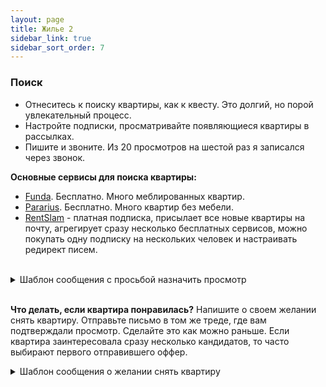 ```yaml
---
layout: page
title: Жилье 2
sidebar_link: true
sidebar_sort_order: 7
---
```


### Поиск
* Отнеситесь к поиску квартиры, как к квесту. Это долгий, но порой увлекательный процесс.
* Настройте подписки, просматривайте появляющиеся квартиры в рассылках.
* Пишите и звоните. Из 20 просмотров на шестой раз я записался через звонок.

**Основные сервисы для поиска квартиры:**
* [Funda](https://www.funda.nl/en/huur/). Бесплатно. Много меблированных квартир.
* [Pararius](https://www.pararius.com/english). Бесплатно.  Много квартир без мебели.
* [RentSlam](https://rentslam.com/en/) - платная подписка, присылает все новые квартиры на почту, агрегирует сразу несколько бесплатных сервисов, можно покупать одну подписку на нескольких человек и настраивать редирект писем.

<br>
<details>
  <summary>Шаблон сообщения с просьбой назначить просмотр</summary>

<p class="message">
    Good morning. I am interested in the appartments *apartment address*. Shortly about myself: I am *age* years old, I’m employed as a *your role* at the company named JetBrains N. V. I have got my residence permit as a highly-skilled migrant and am employed with indefinite contracts. My gross annual salary amount is *your salary*. Please contact me for more information and arrange a viewing of this property.
    <br><br>
    With best regards, *your name*.
</p>
</details>
<br>

**Что делать, если квартира понравилась?**
Напишите о своем желании снять квартиру. Отправьте письмо в том же треде, где вам подтверждали просмотр. Сделайте это как можно раньше. Если квартира заинтересовала сразу несколько кандидатов, то часто выбирают первого отправившего оффер.

<details>
  <summary>Шаблон сообщения о желании снять квартиру</summary>

<p class="message">
   Good afternoon. Thank you for the apartment's demonstration. I would like to apply for this apartment. There are some details for the landlord:`

    My name is **your name**, I am *years* years old, and I'm going to live in your apartment *(on my own // with my partner // ...)* and with *(no pets // two dogs // ...)*. I don't smoke and drink alcohol only for big celebrations - your apartment will always be fine and clean.<br><br>
    I’m employed as a *your role* at the company named JetBrains N. V. I have got my residence permit as a highly-skilled migrant and am employed with **(indefinite contracts / 2 years contact)**. My gross annual salary amount is *your salary* so you should not worry about payments on time. Hopefully I'll have the opportunity to live in this beautiful place. Thank you and have a nice day.<br>
    <br>
    For any question you can contact me by mail: **email** or by phone: **phone** .<br>
    P.S. I attached my contact and photo of me for your reference.<br>
    With best regards, *your name*.
</p>
</details><br>